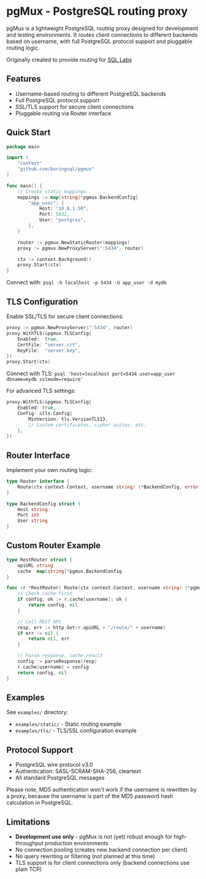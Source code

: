 # pgMux - PostgreSQL routing proxy

pgMux is a lightweight PostgreSQL routing proxy designed for development and
testing environments. It routes client connections to different backends based
on username, with full PostgreSQL protocol support and pluggable routing logic.

Originally created to provide routing for [SQL Labs](https://labs.boringsql.com/)

## Features

- Username-based routing to different PostgreSQL backends
- Full PostgreSQL protocol support
- SSL/TLS support for secure client connections
- Pluggable routing via Router interface

## Quick Start

```go
package main

import (
    "context"
    "github.com/boringsql/pgmux"
)

func main() {
    // Create static mappings
    mappings := map[string]*pgmux.BackendConfig{
        "app_user": {
            Host: "10.0.1.50",
            Port: 5432,
            User: "postgres",
        },
    }

    router := pgmux.NewStaticRouter(mappings)
    proxy := pgmux.NewProxyServer(":5434", router)

    ctx := context.Background()
    proxy.Start(ctx)
}
```

Connect with: `psql -h localhost -p 5434 -U app_user -d mydb`

## TLS Configuration

Enable SSL/TLS for secure client connections:

```go
proxy := pgmux.NewProxyServer(":5434", router)
proxy.WithTLS(&pgmux.TLSConfig{
    Enabled:  true,
    CertFile: "server.crt",
    KeyFile:  "server.key",
})
proxy.Start(ctx)
```

Connect with TLS: `psql 'host=localhost port=5434 user=app_user dbname=mydb sslmode=require'`

For advanced TLS settings:

```go
proxy.WithTLS(&pgmux.TLSConfig{
    Enabled: true,
    Config: &tls.Config{
        MinVersion: tls.VersionTLS13,
        // Custom certificates, cipher suites, etc.
    },
})
```

## Router Interface

Implement your own routing logic:

```go
type Router interface {
    Route(ctx context.Context, username string) (*BackendConfig, error)
}

type BackendConfig struct {
    Host string
    Port int
    User string
}
```

## Custom Router Example

```go
type RestRouter struct {
    apiURL string
    cache  map[string]*pgmux.BackendConfig
}

func (r *RestRouter) Route(ctx context.Context, username string) (*pgmux.BackendConfig, error) {
    // Check cache first
    if config, ok := r.cache[username]; ok {
        return config, nil
    }

    // Call REST API
    resp, err := http.Get(r.apiURL + "/route/" + username)
    if err != nil {
        return nil, err
    }

    // Parse response, cache result
    config := parseResponse(resp)
    r.cache[username] = config
    return config, nil
}
```

## Examples

See `examples/` directory:

- `examples/static/` - Static routing example
- `examples/tls/` - TLS/SSL configuration example

## Protocol Support

- PostgreSQL wire protocol v3.0
- Authentication: SASL-SCRAM-SHA-256, cleartext
- All standard PostgreSQL messages

Please note, MD5 authentication won't work if the username is rewritten by a proxy, because the username is part of the MD5 password hash calculation in PostgreSQL.

## Limitations

- **Development use only** - pgMux is not (yet) robust enough for high-throughput production environments
- No connection pooling (creates new backend connection per client)
- No query rewriting or filtering (not planned at this time)
- TLS support is for client connections only (backend connections use plain TCP)
